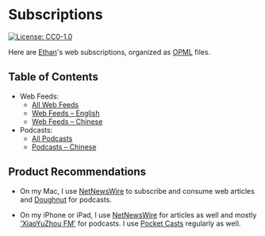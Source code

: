 # Subscriptions

[![License: CC0-1.0](https://img.shields.io/badge/License-CC0_1.0-lightgrey.svg)](https://creativecommons.org/publicdomain/zero/1.0/)

Here are [Ethan](https://ethanwong.me/)'s web subscriptions, organized as [OPML](https://opml.org/) files.

## Table of Contents

- Web Feeds:
  - [All Web Feeds](./Feeds.opml)
  - [Web Feeds – English](./Feeds-en.opml)
  - [Web Feeds – Chinese](./Feeds-zh.opml)
- Podcasts:
  - [All Podcasts](./Pocasts.opml)
  - [Podcasts – Chinese](./Pocasts-zh.opml)

## Product Recommendations

* On my Mac, I use [NetNewsWire](https://netnewswire.com/) to subscribe and consume web articles and [Doughnut](https://doughnutapp.com/) for podcasts.

* On my iPhone or iPad, I use [NetNewsWire](https://netnewswire.com/) for articles as well and mostly ['XiaoYuZhou FM'](https://www.xiaoyuzhoufm.com/) for podcasts. I use [Pocket Casts](https://pocketcasts.com/) regularly as well.
